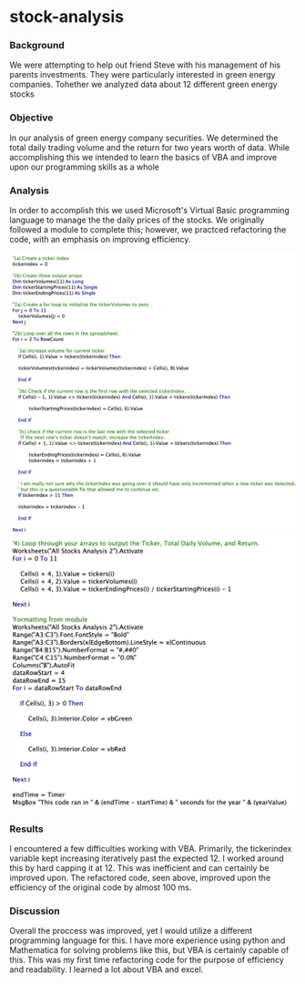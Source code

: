 # stock-analysis
### Background
We were attempting to help out friend Steve with his management of his parents investments. They were particularly interested in green energy companies. Tohether we analyzed data about 12 different green energy stocks
### Objective
In our analysis of green energy company securities. We determined the total daily trading volume and the return for two years worth of data. While accomplishing this we intended to learn the basics of VBA and improve upon our programming skills as a whole
### Analysis
In order to accomplish this we used Microsoft's Virtual Basic programming language to manage the the daily prices of the stocks. We originally followed a module to complete this; however, we practced refactoring the code, with an emphasis on improving efficiency.

![code1](https://github.com/shaneabbley/stock-analysis/blob/main/code1.png)
![code2](https://github.com/shaneabbley/stock-analysis/blob/main/code2.png)

### Results
I encountered a few difficulties working with VBA. Primarily, the tickerindex variable kept increasing iteratively past the expected 12. I worked around this by hard capping it at 12. This was inefficient and can certainly be improved upon. The refactored code, seen above, improved upon the efficiency of the original code by almost 100 ms. 
### Discussion
Overall the proccess was improved, yet I would utilize a different programming language for this. I have more experience using python and Mathematica for solving problems like this, but VBA is certainly capable of this. This was my first time refactoring code for the purpose of efficiency and readability. I learned a lot about VBA and excel. 

